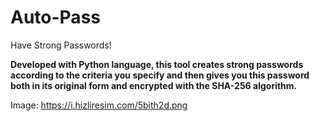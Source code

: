 # Auto-Pass
Have Strong Passwords!

**Developed with Python language, this tool creates strong passwords according to the criteria you specify and then gives you this password both in its original form and encrypted with the SHA-256 algorithm.**

Image: https://i.hizliresim.com/5bith2d.png
